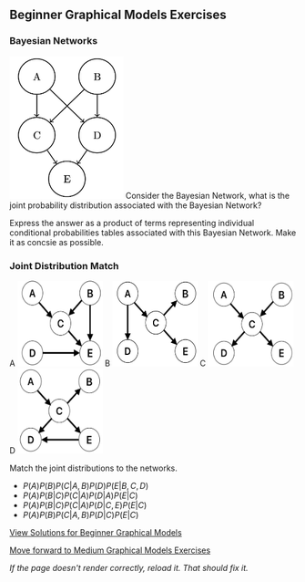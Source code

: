 ## Beginner Graphical Models Exercises

### Bayesian Networks
<img src="https://github.com/UMdecisionsupport/DecisionSupport2023/blob/main/images/BN1.png" width="200" height="250">
Consider the Bayesian Network, what is the joint probability distribution associated with the Bayesian Network? 

Express the answer as a product of terms representing individual conditional probabilities tables associated with this Bayesian Network. Make it as concsie as possible.


### Joint Distribution Match
A
<img src="https://github.com/UMdecisionsupport/DecisionSupport2023/blob/main/images/jdm1.png" width="150" height="150">
B
<img src="https://github.com/UMdecisionsupport/DecisionSupport2023/blob/main/images/jdm2.png" width="150" height="150">
C
<img src="https://github.com/UMdecisionsupport/DecisionSupport2023/blob/main/images/jdm3.png" width="150" height="150">
D
<img src="https://github.com/UMdecisionsupport/DecisionSupport2023/blob/main/images/jdm4.png" width="150" height="150">

Match the joint distributions to the networks.
- $P(A) P(B) P(C|A,B) P(D) P(E|B,C,D)$
- $P(A) P(B|C) P(C|A) P(D|A) P(E|C)$
- $P(A) P(B|C) P(C|A) P(D|C,E) P(E|C)$
- $P(A) P(B) P(C|A,B) P(D|C) P(E|C)$


[View Solutions for Beginner Graphical Models](https://github.com/UMdecisionsupport/DecisionSupport2023/blob/main/GraphicalModels/Solutions/Beginner_Solutions.md)

[Move forward to Medium Graphical Models Exercises](https://github.com/UMdecisionsupport/DecisionSupport2023/blob/main/GraphicalModels/Medium.md)

*If the page doesn't render correctly, reload it. That should fix it.*
